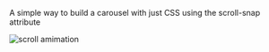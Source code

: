A simple way to build a carousel with just CSS using the scroll-snap attribute

<img src="Scroll.gif" alt="scroll amimation"/>
